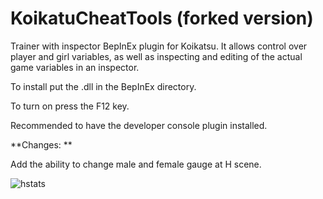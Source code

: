 # KoikatuCheatTools (forked version)
Trainer with inspector BepInEx plugin for Koikatsu. It allows control over player and girl variables, as well as inspecting and editing of the actual game variables in an inspector.

To install put the .dll in the BepInEx directory.

To turn on press the F12 key.

Recommended to have the developer console plugin installed.

**Changes: **

Add the ability to change male and female gauge at H scene.

![hstats](https://user-images.githubusercontent.com/39810994/40809601-34a4c5da-6555-11e8-9e51-0b010f7e97e0.jpg)